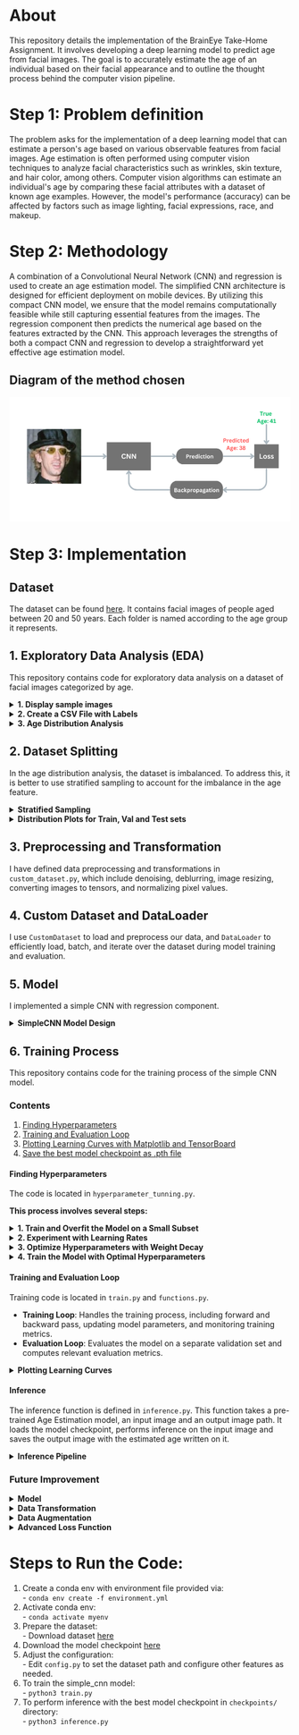 # About 
This repository details the implementation of the BrainEye Take-Home Assignment. It involves developing a deep learning model to predict age from facial images. The goal is to accurately estimate the age of an individual based on their facial appearance and to outline the thought process behind the computer vision pipeline.

# Step 1: Problem definition 
The problem asks for the implementation of a deep learning model that can estimate a person's age based on various observable features from facial images. Age estimation is often performed using computer vision techniques to analyze facial characteristics such as wrinkles, skin texture, and hair color, among others. Computer vision algorithms can estimate an individual's age by comparing these facial attributes with a dataset of known age examples. However, the model's performance (accuracy) can be affected by factors such as image lighting, facial expressions, race, and makeup.

# Step 2: Methodology 
A combination of a Convolutional Neural Network (CNN) and regression is used to create an age estimation model. The simplified CNN architecture is designed for efficient deployment on mobile devices. By utilizing this compact CNN model, we ensure that the model remains computationally feasible while still capturing essential features from the images. The regression component then predicts the numerical age based on the features extracted by the CNN. This approach leverages the strengths of both a compact CNN and regression to develop a straightforward yet effective age estimation model.

## Diagram of the method chosen 
![alt-text](pics/Model_diagram.png)

# Step 3: Implementation

## Dataset 
The dataset can be found [here](https://drive.google.com/file/d/1uNA2JzKTtTaGIWtrHsrBUAg2k3eoDZHA/view?usp=drive_link). It contains facial images of people aged between 20 and 50 years. Each folder is named according to the age group it represents.

## 1. Exploratory Data Analysis (EDA)
This repository contains code for exploratory data analysis on a dataset of facial images categorized by age.

<details>
  <summary><b>1. Display sample images</b></summary><br/>

![alt-text](pics/sample_images.png)

</details>

<details>
  <summary><b>2. Create a CSV File with Labels</b></summary><br/>

![alt-text](pics/df_head.png)
</details>
<details>
  <summary><b>3. Age Distribution Analysis</b></summary><br/>

![alt-text](figs/age_distribution.png)
</details>

## 2. Dataset Splitting 
In the age distribution analysis, the dataset is imbalanced. To address this, it is better to use stratified sampling to account for the imbalance in the age feature.

<details>
  <summary><b>Stratified Sampling</b></summary><br/>

Stratified sampling works by dividing the dataset into groups based on the stratification feature (in our case, age). This approach ensures that each group is represented proportionally, which helps address imbalances in the dataset and improves the quality of the analysis. I use $80:10:10$ split for train vs valid vs test sets. The data summary is as below:

Train set size: $23976$ \
Validation set size: $2997$ \
Test set size: $2997$
</details>

<details>
  <summary><b>Distribution Plots for Train, Val and Test sets</b></summary><br/>

![alt-text](figs/train_test_valid_age_distri.png)

We can see that train, test and valid sets have similar age distribution, which indicates a balanced and representative dataset split.
</details>

## 3. Preprocessing and Transformation 
I have defined data preprocessing and transformations in `custom_dataset.py`, which include denoising, deblurring, image resizing, converting images to tensors, and normalizing pixel values.

## 4. Custom Dataset and DataLoader
I use `CustomDataset` to load and preprocess our data, and `DataLoader` to efficiently load, batch, and iterate over the dataset during model training and evaluation. 

## 5. Model 
I implemented a simple CNN with regression component. 

<details>
  <summary><b>SimpleCNN Model Design</b></summary><br/>

![alt-text](pics/CNN.png)

<details>
  <summary><b>Summary of Dimensions</b></summary><br/>

  1. Input (RGB image): $128 \times 128 \times 3$
  2. After 1st Conv + Pool: $64 \times 64 \times 16$
  3. After 2nd Conv + Pool: $32 \times 32 \times 32$
  4. After 3rd Conv + Pool: $16 \times 16 \times 64$
  5. After 4th Conv + Pool: $8 \times 8 \times 128$
  6. Flattened Size: $8 * 8 * 128$
  7. After 1st Fully Connected: $64$
  8. After 2nd Fully Connected: $1$ (we are predicting one numerical value)

The number of filters in the convolutional layers and the number of hidden nodes in the fully connected layers have been selected to keep the total number of parameters under 1 million. ReLU activation functions are used to introduce non-linearity into the model, which is crucial for enabling the network to learn complex patterns and features.

Define SimpleCNN:
```python
model = SimpleCNN(input_dim=3, output_nodes=1, model_name="simple_cnn")
```
</details>

</details>


## 6. Training Process

This repository contains code for the training process of the simple CNN model. 

### Contents
1. [Finding Hyperparameters](#finding-hyperparameters)
2. [Training and Evaluation Loop](#training-and-evaluation-loop)
3. [Plotting Learning Curves with Matplotlib and TensorBoard](#plotting-learning-curves)
4. [Save the best model checkpoint as .pth file](#save-the-best-model)

#### Finding Hyperparameters

The code is located in `hyperparameter_tunning.py`.

**This process involves several steps:**

<details>
  <summary><b>1. Train and Overfit the Model on a Small Subset</b>
</summary><br/>

   - Train the model on a small subset of the dataset to assess its ability to learn and identify potential issues with overfitting.
</details>

<details>
  <summary><b>2. Experiment with Learning Rates</b>
</summary><br/>

- Train the model for a few epochs using different learning rates to identify the optimal learning rate for effective training.
- I tested learning rates of $0.001$, $0.0001$, and $0.0005$ on the full data with 20 epochs. $0.001$ and $0.0005$ achieved the best loss, but $0.001$ was selected for its faster convergence.

$$
\text{Learning Rate} = 0.001 \text{, Epoch} = 20 \text{, Final Loss} = 6.09884
$$
$$
\text{Learning Rate} = 0.0001 \text{, Epoch} = 20 \text{, Final Loss} = 6.28435
$$
$$
\text{Learning Rate} = 0.0005 \text{, Epoch} = 20 \text{, Final Loss} = 6.01858
$$

</details>

<details>
  <summary><b>3. Optimize Hyperparameters with Weight Decay</b>
</summary><br/>

- Create a small grid search using different values of weight decay and the best learning rates identified in Step 2. Save the results to a CSV file for further analysis. This allows us to examine how weight decay affects the model’s performance.
- I tested the model with weight decay values $0.001$, $0.0001$ and $0.00001$ on the full data with 30 epochs.

</details>

<details>
  <summary><b>4. Train the Model with Optimal Hyperparameters</b>
</summary><br/>

- Train the model for an extended period using the best hyperparameters obtained from Step 3 to achieve optimal performance.
- Based on my experiments, lr of $0.001$ and wd of $0.0001$ have been selected for model training.
</details>

#### Training and Evaluation Loop

Training code is located in `train.py` and `functions.py`.

- **Training Loop**: Handles the training process, including forward and backward pass, updating model parameters, and monitoring training metrics.
- **Evaluation Loop**: Evaluates the model on a separate validation set and computes relevant evaluation metrics.

<details>
  <summary><b>Plotting Learning Curves</b>
</summary><br/>

Large CNN (lastest checkpoint): parameters = $8778049$, epoch = $19$, loss = $6.06$

![alt-text](figs/large_cnn_loss.png)

</details>

#### Inference
The inference function is defined in `inference.py`. This function takes a pre-trained Age Estimation model, an input image and an output image path. It loads the model checkpoint, performs inference on the input image and saves the output image with the estimated age written on it.

<details>
  <summary><b>Inference Pipeline</b>
</summary><br/>

![alt-text](pics/Inference-pipeline.png)

</details>


### Future Improvement 
<details>
  <summary><b>Model</b></summary><br />

To enhance model's capability in capturing complex facial features we can implement very deep architectures, such as [Residual Network(ResNet)](https://huggingface.co/docs/transformers/en/model_doc/resnet). By utilizing deeper models, we can enhance the model's ability in capturing intricate patterns in facial images, leading to more accurate predictions.

</details>

<details>
  <summary><b>Data Transformation</b></summary><br />

In the current data preprocessing solution, in addition to standard data transformations such as resizing and normalization, denoising or smoothing techniques are applied. These techniques help the model to generalize better by focusing on larger patterns rather than fine details, which might be noise.

One potential improvement in data cleaning is to experiment with image sharpening techniques. Sharpening can enhance edges and details, potentially providing the model with more informative features to learn from. 

</details>

<details>
  <summary><b>Data Augmentation</b></summary><br />

Data augmentation techniques, such as random cropping, rotation, scaling, flipping, and color jittering, can help create a more diverse training set. These techniques improve the model's ability to generalize to new, unseen data.

</details>

<details>
  <summary><b>Advanced Loss Function</b></summary><br />

Experiment with advanced loss functions tailored to regression tasks, which might provide better performance compared to the L1 Loss (Mean Absolute Error) currently used in training.

</details>

# Steps to Run the Code:
  1. Create a conda env with environment file provided via:\
    - ```conda env create -f environment.yml```
  2. Activate conda env:\
    - ```conda activate myenv```
  3. Prepare the dataset: \
    - Download dataset [here](https://drive.google.com/file/d/1uNA2JzKTtTaGIWtrHsrBUAg2k3eoDZHA/view?usp=drive_link)
  4. Download the model checkpoint [here](https://drive.google.com/drive/folders/1ry4J5J92-vL4W4S8MVVjzhYbbZDHUc5x?usp=sharing)
  5. Adjust the configuration: \
    - Edit ```config.py``` to set the dataset path and configure other features as needed. 
  6. To train the simple_cnn model: \
    - ```python3 train.py```
  7. To perform inference with the best model checkpoint in ```checkpoints/``` directory: \
    - ```python3 inference.py```




